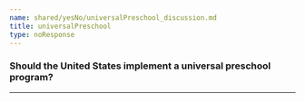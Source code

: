 ```yaml
---
name: shared/yesNo/universalPreschool_discussion.md
title: universalPreschool
type: noResponse
---
```


### Should the United States implement a universal preschool program?

---

